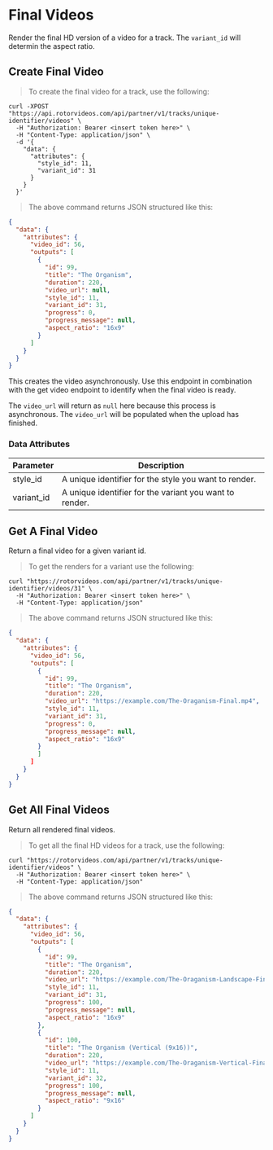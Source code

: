 # Final Videos

Render the final HD version of a video for a track. The `variant_id` will determin the aspect ratio.

## Create Final Video

> To create the final video for a track, use the following:

```shell
curl -XPOST
"https://api.rotorvideos.com/api/partner/v1/tracks/unique-identifier/videos" \
  -H "Authorization: Bearer <insert token here>" \
  -H "Content-Type: application/json" \
  -d '{
    "data": {
      "attributes": {
        "style_id": 11,
        "variant_id": 31
      }
    }
  }'
```

> The above command returns JSON structured like this:

```json
{
  "data": {
    "attributes": {
      "video_id": 56,
      "outputs": [
        {
          "id": 99,
          "title": "The Organism",
          "duration": 220,
          "video_url": null,
          "style_id": 11,
          "variant_id": 31,
          "progress": 0,
          "progress_message": null,
          "aspect_ratio": "16x9"
        }
      ]
    }
  }
}
```

This creates the video asynchronously. Use this endpoint in combination with the get video endpoint to identify when the final video is ready.

<aside class="notice">
The <code>video_url</code> will return as <code>null</code> here because this process is asynchronous. The <code>video_url</code> will be populated when the upload has finished.
</aside>

### Data Attributes

Parameter | Description
--------- | -----------
style_id | A unique identifier for the style you want to render.
variant_id | A unique identifier for the variant you want to render.

## Get A Final Video

Return a final video for a given variant id.

> To get the renders for a variant use the following:

```shell
curl "https://rotorvideos.com/api/partner/v1/tracks/unique-identifier/videos/31" \
  -H "Authorization: Bearer <insert token here>" \
  -H "Content-Type: application/json"
```

> The above command returns JSON structured like this:

```json
{
  "data": {
    "attributes": {
      "video_id": 56,
      "outputs": [
        {
          "id": 99,
          "title": "The Organism",
          "duration": 220,
          "video_url": "https://example.com/The-Oraganism-Final.mp4",
          "style_id": 11,
          "variant_id": 31,
          "progress": 0,
          "progress_message": null,
          "aspect_ratio": "16x9"
        }
        ]
      ]
    }
  }
}
```

## Get All Final Videos

Return all rendered final videos.

> To get all the final HD videos for a track, use the following:

```shell
curl "https://rotorvideos.com/api/partner/v1/tracks/unique-identifier/videos" \
  -H "Authorization: Bearer <insert token here>" \
  -H "Content-Type: application/json"
```

> The above command returns JSON structured like this:

```json
{
  "data": {
    "attributes": {
      "video_id": 56,
      "outputs": [
        {
          "id": 99,
          "title": "The Organism",
          "duration": 220,
          "video_url": "https://example.com/The-Oraganism-Landscape-Final.mp4",
          "style_id": 11,
          "variant_id": 31,
          "progress": 100,
          "progress_message": null,
          "aspect_ratio": "16x9"
        },
        {
          "id": 100,
          "title": "The Organism (Vertical (9x16))",
          "duration": 220,
          "video_url": "https://example.com/The-Oraganism-Vertical-Final.mp4",
          "style_id": 11,
          "variant_id": 32,
          "progress": 100,
          "progress_message": null,
          "aspect_ratio": "9x16"
        }
      ]
    }
  }
}
```
